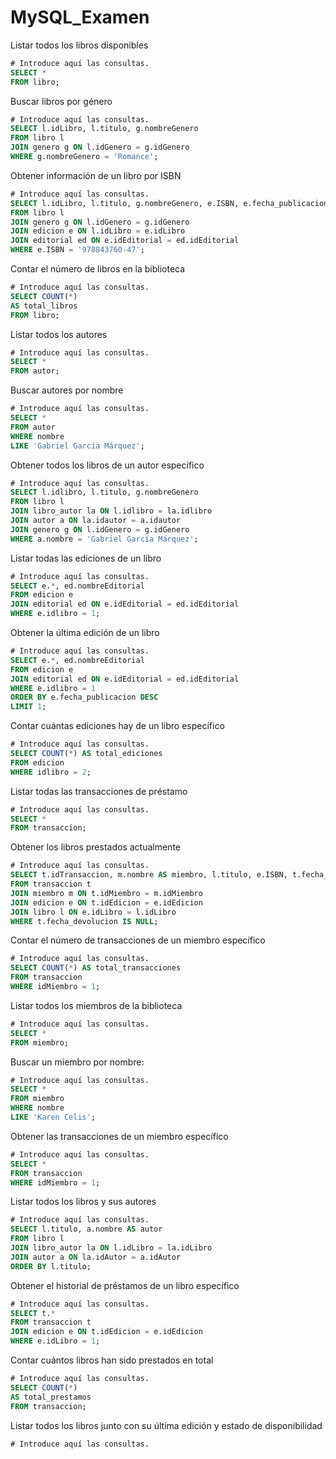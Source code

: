 # MySQL_Examen

Listar todos los libros disponibles
```sql
# Introduce aquí las consultas.
SELECT * 
FROM libro;
```
Buscar libros por género
```sql
# Introduce aquí las consultas.
SELECT l.idLibro, l.titulo, g.nombreGenero
FROM libro l
JOIN genero g ON l.idGenero = g.idGenero
WHERE g.nombreGenero = 'Romance';
```
Obtener información de un libro por ISBN
```sql
# Introduce aquí las consultas.
SELECT l.idLibro, l.titulo, g.nombreGenero, e.ISBN, e.fecha_publicacion, ed.nombreEditorial, e.disponibilidad
FROM libro l
JOIN genero g ON l.idGenero = g.idGenero
JOIN edicion e ON l.idLibro = e.idLibro
JOIN editorial ed ON e.idEditorial = ed.idEditorial
WHERE e.ISBN = '978843760-47';
```
Contar el número de libros en la biblioteca
```sql
# Introduce aquí las consultas.
SELECT COUNT(*)
AS total_libros
FROM libro;
```
Listar todos los autores
```sql
# Introduce aquí las consultas.
SELECT * 
FROM autor;
```
Buscar autores por nombre
```sql
# Introduce aquí las consultas.
SELECT * 
FROM autor 
WHERE nombre
LIKE 'Gabriel García Márquez';
```
Obtener todos los libros de un autor específico
```sql
# Introduce aquí las consultas.
SELECT l.idlibro, l.titulo, g.nombreGenero
FROM libro l
JOIN libro_autor la ON l.idlibro = la.idlibro
JOIN autor a ON la.idautor = a.idautor
JOIN genero g ON l.idGenero = g.idGenero
WHERE a.nombre = 'Gabriel García Márquez';
```
Listar todas las ediciones de un libro
```sql
# Introduce aquí las consultas.
SELECT e.*, ed.nombreEditorial
FROM edicion e
JOIN editorial ed ON e.idEditorial = ed.idEditorial
WHERE e.idlibro = 1;
```
Obtener la última edición de un libro
```sql
# Introduce aquí las consultas.
SELECT e.*, ed.nombreEditorial
FROM edicion e
JOIN editorial ed ON e.idEditorial = ed.idEditorial
WHERE e.idlibro = 1
ORDER BY e.fecha_publicacion DESC
LIMIT 1;
```
Contar cuántas ediciones hay de un libro específico
```sql
# Introduce aquí las consultas.
SELECT COUNT(*) AS total_ediciones
FROM edicion
WHERE idlibro = 2;
```
Listar todas las transacciones de préstamo
```sql
# Introduce aquí las consultas.
SELECT * 
FROM transaccion;
```
Obtener los libros prestados actualmente
```sql
# Introduce aquí las consultas.
SELECT t.idTransaccion, m.nombre AS miembro, l.titulo, e.ISBN, t.fecha_prestamo
FROM transaccion t
JOIN miembro m ON t.idMiembro = m.idMiembro
JOIN edicion e ON t.idEdicion = e.idEdicion
JOIN libro l ON e.idLibro = l.idLibro
WHERE t.fecha_devolucion IS NULL;
```
Contar el número de transacciones de un miembro específico
```sql
# Introduce aquí las consultas.
SELECT COUNT(*) AS total_transacciones
FROM transaccion
WHERE idMiembro = 1;
```
Listar todos los miembros de la biblioteca
```sql
# Introduce aquí las consultas.
SELECT * 
FROM miembro;
```
Buscar un miembro por nombre:
```sql
# Introduce aquí las consultas.
SELECT * 
FROM miembro
WHERE nombre 
LIKE 'Karen Celis';
```
Obtener las transacciones de un miembro específico
```sql
# Introduce aquí las consultas.
SELECT *
FROM transaccion
WHERE idMiembro = 1;
```
Listar todos los libros y sus autores
```sql
# Introduce aquí las consultas.
SELECT l.titulo, a.nombre AS autor
FROM libro l
JOIN libro_autor la ON l.idLibro = la.idLibro
JOIN autor a ON la.idAutor = a.idAutor
ORDER BY l.titulo;
```
Obtener el historial de préstamos de un libro específico
```sql
# Introduce aquí las consultas.
SELECT t.*
FROM transaccion t
JOIN edicion e ON t.idEdicion = e.idEdicion
WHERE e.idLibro = 1;
```
Contar cuántos libros han sido prestados en total
```sql
# Introduce aquí las consultas.
SELECT COUNT(*) 
AS total_prestamos 
FROM transaccion;
```
Listar todos los libros junto con su última edición y estado de disponibilidad
```sql
# Introduce aquí las consultas.
